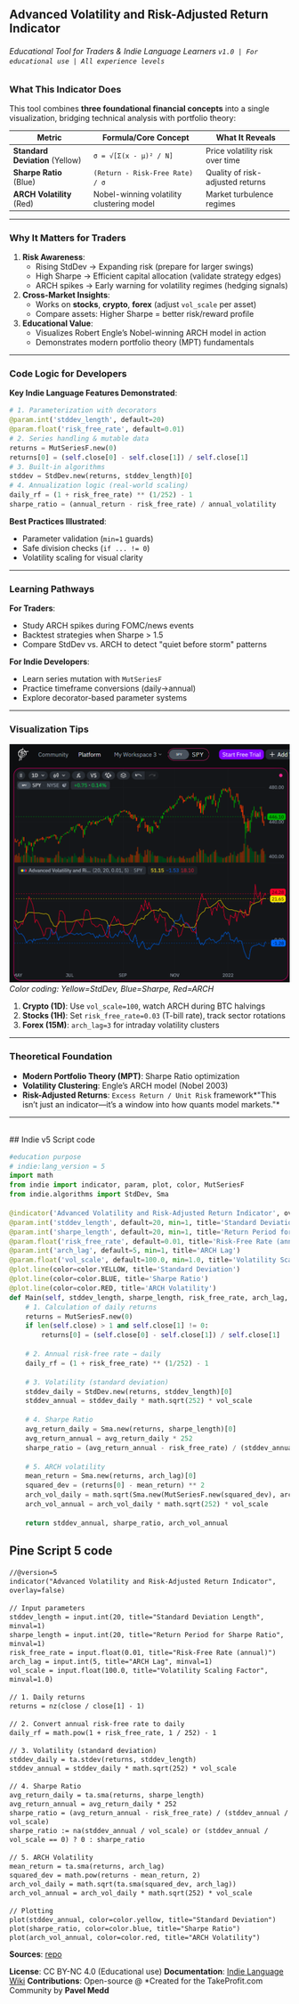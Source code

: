**Advanced Volatility and Risk-Adjusted Return Indicator**
---

###### *Educational Tool for Traders & Indie Language Learners* `v1.0 | For educational use | All experience levels`

### **What This Indicator Does**

This tool combines **three foundational financial concepts** into a single visualization, bridging technical analysis with portfolio theory:

| Metric | Formula/Core Concept | What It Reveals |
| ------ | -------------------- | --------------- |
| **Standard Deviation** (Yellow) | `σ = √[Σ(x - μ)² / N]` | Price volatility risk over time |
| **Sharpe Ratio** (Blue) | `(Return - Risk-Free Rate) / σ` | Quality of risk-adjusted returns |
| **ARCH Volatility** (Red) | Nobel-winning volatility clustering model | Market turbulence regimes |

***

### **Why It Matters for Traders**

1. **Risk Awareness**:
    * Rising StdDev → Expanding risk (prepare for larger swings)
    * High Sharpe → Efficient capital allocation (validate strategy edges)
    * ARCH spikes → Early warning for volatility regimes (hedging signals)
2. **Cross-Market Insights**:
    * Works on **stocks**, **crypto**, **forex** (adjust `vol_scale` per asset)
    * Compare assets: Higher Sharpe = better risk/reward profile
3. **Educational Value**:
    * Visualizes Robert Engle’s Nobel-winning ARCH model in action
    * Demonstrates modern portfolio theory (MPT) fundamentals

***

### **Code Logic for Developers**

**Key Indie Language Features Demonstrated**:

```python
# 1. Parameterization with decorators
@param.int('stddev_length', default=20)
@param.float('risk_free_rate', default=0.01)
# 2. Series handling & mutable data
returns = MutSeriesF.new(0)
returns[0] = (self.close[0] - self.close[1]) / self.close[1]
# 3. Built-in algorithms
stddev = StdDev.new(returns, stddev_length)[0]
# 4. Annualization logic (real-world scaling)
daily_rf = (1 + risk_free_rate) ** (1/252) - 1
sharpe_ratio = (annual_return - risk_free_rate) / annual_volatility
```

**Best Practices Illustrated**:

* Parameter validation (`min=1` guards)
* Safe division checks (`if ... != 0`)
* Volatility scaling for visual clarity

***

### **Learning Pathways**

**For Traders**:

* Study ARCH spikes during FOMC/news events
* Backtest strategies when Sharpe > 1.5
* Compare StdDev vs. ARCH to detect "quiet before storm" patterns

**For Indie Developers**:

* Learn series mutation with `MutSeriesF`
* Practice timeframe conversions (daily→annual)
* Explore decorator-based parameter systems

***

### **Visualization Tips**

![Indicator Preview](indicator.png)
*Color coding: Yellow=StdDev, Blue=Sharpe, Red=ARCH*

1. **Crypto (1D)**: Use `vol_scale=100`, watch ARCH during BTC halvings
2. **Stocks (1H)**: Set `risk_free_rate=0.03` (T-bill rate), track sector rotations
3. **Forex (15M)**: `arch_lag=3` for intraday volatility clusters

***

### **Theoretical Foundation**

* **Modern Portfolio Theory (MPT)**: Sharpe Ratio optimization
* **Volatility Clustering**: Engle’s ARCH model (Nobel 2003)
* **Risk-Adjusted Returns**: `Excess Return / Unit Risk` framework\*"This isn’t just an indicator—it’s a window into how quants model markets."\*

***


<br>
## Indie v5 Script code

```python
#education purpose
# indie:lang_version = 5
import math
from indie import indicator, param, plot, color, MutSeriesF
from indie.algorithms import StdDev, Sma

@indicator('Advanced Volatility and Risk-Adjusted Return Indicator', overlay_main_pane=False)
@param.int('stddev_length', default=20, min=1, title='Standard Deviation Length')
@param.int('sharpe_length', default=20, min=1, title='Return Period for Sharpe Ratio')
@param.float('risk_free_rate', default=0.01, title='Risk-Free Rate (annual)')
@param.int('arch_lag', default=5, min=1, title='ARCH Lag')
@param.float('vol_scale', default=100.0, min=1.0, title='Volatility Scaling Factor')
@plot.line(color=color.YELLOW, title='Standard Deviation')
@plot.line(color=color.BLUE, title='Sharpe Ratio')
@plot.line(color=color.RED, title='ARCH Volatility')
def Main(self, stddev_length, sharpe_length, risk_free_rate, arch_lag, vol_scale):
    # 1. Calculation of daily returns
    returns = MutSeriesF.new(0)
    if len(self.close) > 1 and self.close[1] != 0:
        returns[0] = (self.close[0] - self.close[1]) / self.close[1]
    
    # 2. Annual risk-free rate → daily
    daily_rf = (1 + risk_free_rate) ** (1/252) - 1
    
    # 3. Volatility (standard deviation)
    stddev_daily = StdDev.new(returns, stddev_length)[0]
    stddev_annual = stddev_daily * math.sqrt(252) * vol_scale
    
    # 4. Sharpe Ratio
    avg_return_daily = Sma.new(returns, sharpe_length)[0]
    avg_return_annual = avg_return_daily * 252
    sharpe_ratio = (avg_return_annual - risk_free_rate) / (stddev_annual / vol_scale) if (stddev_annual / vol_scale) != 0 else 0
    
    # 5. ARCH volatility
    mean_return = Sma.new(returns, arch_lag)[0]
    squared_dev = (returns[0] - mean_return) ** 2
    arch_vol_daily = math.sqrt(Sma.new(MutSeriesF.new(squared_dev), arch_lag)[0])
    arch_vol_annual = arch_vol_daily * math.sqrt(252) * vol_scale
    
    return stddev_annual, sharpe_ratio, arch_vol_annual
```

## Pine Script 5 code

```
//@version=5
indicator("Advanced Volatility and Risk-Adjusted Return Indicator", overlay=false)

// Input parameters
stddev_length = input.int(20, title="Standard Deviation Length", minval=1)
sharpe_length = input.int(20, title="Return Period for Sharpe Ratio", minval=1)
risk_free_rate = input.float(0.01, title="Risk-Free Rate (annual)")
arch_lag = input.int(5, title="ARCH Lag", minval=1)
vol_scale = input.float(100.0, title="Volatility Scaling Factor", minval=1.0)

// 1. Daily returns
returns = nz(close / close[1] - 1)

// 2. Convert annual risk-free rate to daily
daily_rf = math.pow(1 + risk_free_rate, 1 / 252) - 1

// 3. Volatility (standard deviation)
stddev_daily = ta.stdev(returns, stddev_length)
stddev_annual = stddev_daily * math.sqrt(252) * vol_scale

// 4. Sharpe Ratio
avg_return_daily = ta.sma(returns, sharpe_length)
avg_return_annual = avg_return_daily * 252
sharpe_ratio = (avg_return_annual - risk_free_rate) / (stddev_annual / vol_scale)
sharpe_ratio := na(stddev_annual / vol_scale) or (stddev_annual / vol_scale == 0) ? 0 : sharpe_ratio

// 5. ARCH Volatility
mean_return = ta.sma(returns, arch_lag)
squared_dev = math.pow(returns - mean_return, 2)
arch_vol_daily = math.sqrt(ta.sma(squared_dev, arch_lag))
arch_vol_annual = arch_vol_daily * math.sqrt(252) * vol_scale

// Plotting
plot(stddev_annual, color=color.yellow, title="Standard Deviation")
plot(sharpe_ratio, color=color.blue, title="Sharpe Ratio")
plot(arch_vol_annual, color=color.red, title="ARCH Volatility")

```

**Sources**: [repo](https://github.com/Indie-script/indie-script.github.io/tree/main/indicators/Advanced%20Volatility%20And%20Risk-adjusted%20Return%20Indicator)

**License**: CC BY-NC 4.0 (Educational use)
**Documentation**: [Indie Language Wiki](https://takeprofit.com/docs/indie/What-is-Indie)
**Contributions**: Open-source @ \*Created for the TakeProfit.com Community by **Pavel Medd**